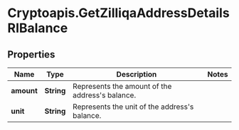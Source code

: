 # Cryptoapis.GetZilliqaAddressDetailsRIBalance

## Properties

Name | Type | Description | Notes
------------ | ------------- | ------------- | -------------
**amount** | **String** | Represents the amount of the address&#39;s balance. | 
**unit** | **String** | Represents the unit of the address&#39;s balance. | 



